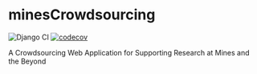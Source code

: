 # minesCrowdsourcing

![Django CI](https://github.com/leochely/minesCrowdsourcing/workflows/Django%20CI/badge.svg)
[![codecov](https://codecov.io/gh/leochely/minesCrowdsourcing/branch/master/graph/badge.svg?token=z5oskcnnLS)](https://codecov.io/gh/leochely/minesCrowdsourcing)

A Crowdsourcing Web Application for Supporting Research at Mines and the Beyond
